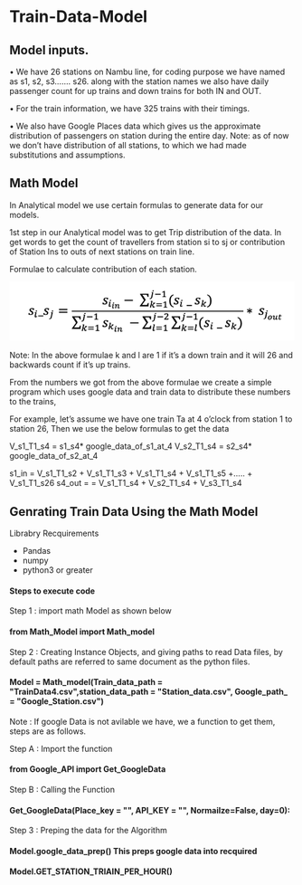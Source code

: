 # Train-Data-Model

## Model inputs. 

•	We have 26 stations on Nambu line, for coding purpose we have named as s1, s2, s3……. s26. along with the station names we also have daily passenger count for up trains and down trains for both IN and OUT. 

•	For the train information, we have 325 trains with their timings. 

•	We also have Google Places data which gives us the approximate distribution of passengers on station during the entire day. Note: as of now we don’t have distribution of all stations, to which we had made substitutions and assumptions.

## Math Model

In Analytical model we use certain formulas to generate data for our models. 

1st step in our Analytical model was to get Trip distribution of the data. In get words to get the count of travellers from station si to sj or contribution of Station Ins to outs of next stations on train line. 

Formulae to calculate contribution of each station. 

![alt text](https://github.com/poojith28/Train-Data-Model/blob/main/pic.png)

Note: In the above formulae k and l are 1 if it’s a down train and it will 26 and backwards count if it’s up trains.

From the numbers we got from the above formulae we create a simple program which uses google data and train data to distribute these numbers to the trains,

For example, let’s assume we have one train Ta at 4 o’clock from station 1 to station 26, 
Then we use the below formulas to get the data 

V_s1_T1_s4 = s1_s4* google_data_of_s1_at_4
V_s2_T1_s4 = s2_s4* google_data_of_s2_at_4

s1_in = V_s1_T1_s2 + V_s1_T1_s3 + V_s1_T1_s4 + V_s1_T1_s5 +….. + V_s1_T1_s26
s4_out = = V_s1_T1_s4 + V_s2_T1_s4 + V_s3_T1_s4 

## Genrating Train Data Using the Math Model

Librabry Recquirements
  * Pandas 
  * numpy 
  * python3 or greater
  
#### Steps to execute code 

Step 1 : import math Model as shown below
#### from Math_Model import Math_model

Step 2 : Creating Instance Objects, and giving paths to read Data files, by default paths are referred to same document as the python files.
#### Model = Math_model(Train_data_path = "TrainData4.csv",station_data_path = "Station_data.csv", Google_path_ = "Google_Station.csv") 

Note : If google Data is not avilable we have, we a function to get them, steps are as follows.

Step A : Import the function 
#### from Google_API import Get_GoogleData

Step B : Calling the Function 
#### Get_GoogleData(Place_key = "", API_KEY = "", Normailze=False, day=0):
 






Step 3 : Preping the data for the Algorithm
#### Model.google_data_prep()  This preps google data into recquired 
#### Model.GET_STATION_TRIAIN_PER_HOUR() 

